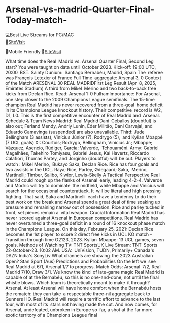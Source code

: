 # Arsenal-vs-madrid-Quarter-Final-Today-match-

💻Best Live Streams for PC/MAC  
🔴[SiteVisit](https://rb.gy/pisxt3)

📲Mobile  Friendly
🔴[SiteVisit](https://rb.gy/pisxt3)



What time does the Real Madrid vs. Arsenal Quarter Final, Second Leg start?
You were taught on data until October 2023.
Kick-off: 19:00 UTC, 20:00 BST.
Sainty Dunium: Santiago Bernabéu, Madrid, Spain
The referee was François Letexier of France
Full Time aggregate: Arsenal 3, 0
Context of the Match
ARESENAL 30 REAL MADRIDFirst Leg Result (Apr 8, 2025, Emirates Stadium)
A third from Mikel Merino and two back-to-back free kicks from Declan Rice.
Read: Arsenal 1 0 FulhamImportance: For Arsenal, one step closer to the 2009 Champions League semifinals. The 15-time champion Real Madrid has never recovered from a three-goal home deficit in its Champions League knockout history.
Their competitive record is W2, D1, L0. This is the first competitive encounter of Real Madrid and Arsenal.
Schedule & Team News
Madrid: Real Madrid
Dani Ceballos (doubtful) is also out; Ferland Mendy, Andriy Lunin, Éder Militão, Dani Carvajal, and Eduardo Camavinga (suspended) are also unavailable.
Third: Jude Bellingham (3 assists), Vinícius Júnior (7), Rodrygo (5), and Kylian Mbappé (7 UCL goals)
XI: Courtois; Rodrygo, Bellingham, Vinícius Jr.; Mbappe; Vázquez, Asencio, Rüdiger, García; Valverde, Tchouaméni.
Army:
Gabriel Magalhães, Takehiro Tomiyasu, Gabriel Jesus, Kai Havertz, Riccardo Calafiori, Thomas Partey, and Jorginho (doubtful) will be out.
Players to watch : Mikel Merino, Bukayo Saka, Declan Rice. Rice has four goals and two assists in the UCL.
Raya; Rice, Partey, Ødegaard; Saka, Merino, Martinelli; Timber, Salibo, Kiwior, Lewis-Skelly
A Tactical Perspective
Real Madrid could rough up the flanks of Arsenal early, leading 4-2-4. Valverde and Modric will try to dominate the midfield, while Mbappé and Vinícius will search for the occasional counterattack. It will be literal and high pressing fighting.
That said, Saka and Martinelli each have a tendency to do their best work on the break and Arsenal spend a great deal of time soaking up pressure and remaining narrow out of possession. Rice and parley tucked in front, set pieces remain a vital weapon.
Crucial Information
Real Madrid has never scored against Arsenal in European competitions.
Real Madrid has never overturned a three-goal deficit in a round of 16 knockout phase match in the Champions League.
On this day, February 25, 2021: Declan Rice becomes the 1st player to score 2 direct free kicks in UCL KO match - Transition through time O2123, 2023.
Kylian Mbappe: 13 UCL games, seven goals.
Methods of Watching
TV: TNT SportsUK Live Stream: TNT Sports 22-October-23. 10:02 AM.
USA: UniVision, TUDN, Primarily+
Canada's DAZN
India's SonyLiv
What channels are showing the 2023 Australian Open? Stan Sport (Aus)
Predictions and Probabilities
On the left we see Real Madrid at 6/1, Arsenal 1/7 to progress.
Match Odds: Arsenal 7/2, Real Madrid 7/10, Draw 3/1.
We know the kind of late-game magic Real Madrid is capable of at the Bernabéu, so this is no one-and-done, not until the final whistle blows. Which team is theoretically meant to make it through? Arsenal.
At least Arsenal will have home comfort when the Bernabéu hosts the rematch: they can take a respectable three-nil aggregate back to Gunners HQ. Real Madrid will require a terrific effort to advance to the last four, with most of its stars not having made the cut. And now comes, for Arsenal, undefeated, unbroken in Europe so far, a shot at the far more exotic territory of a Champions League final
